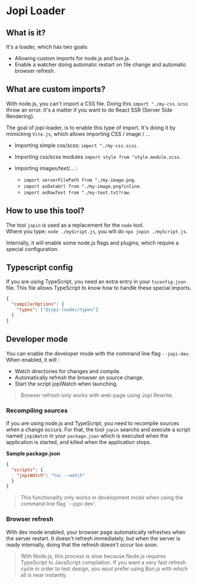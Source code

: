 # Jopi Loader

## What is it?

It's a loader, which has two goals:
* Allowing custom imports for node.js and bun.js.
* Enable a watcher doing automatic restart on file change and automatic browser refresh.


## What are custom imports?

With node.js, you can't import a CSS file. Doing this `import "./my-css.scss` throw an error.
It's a matter if you want to do React SSR (Server Side Rendering).

The goal of jopi-loader, is to enable this type of import.
It's doing it by mimicking `Vite.js`, which allows importing CSS / image / ...

* Importing simple css/scss: `import "./my-css.scss`.
* Importing css/scss modules `import style from "style.module.scss`.

* Importing images/text/... :
  * `import serverFilePath from "./my-image.png`.
  * `import asDataUrl from "./my-image.png?inline`.
  * `import asRawText from "./my-text.txt?raw`.

## How to use this tool?

The tool `jopin` is used as a replacement for the `node` tool.  
Where you type: `node ./myScript.js`, you will do `npx jopin ./myScript.js`.

Internally, it will enable some node.js flags and plugins, which require a special configuration.

## Typescript config

If you are using TypeScript, you need an extra entry in your `tsconfig.json` file.
This file allows TypeScript to know how to handle these special imports.

```json
{
  "compilerOptions": {
    "types": ["@jopi-loader/types"]
  }
}
```

## Developer mode

You can enable the developer mode with the command line flag `--jopi-dev`.
When enabled, it will :
* Watch directories for changes and compile.
* Automatically refresh the browser on source change.
* Start the script jopiWatch when launching.

> Browser refresh only works with web-page using Jopi Rewrite.

### Recompiling sources

If you are using node.js and TypeScript, you need to recompile sources when a change occurs.
For that, the tool `jopin` searchs and execute a script named `jopiWatch` in your `package.json`
which is executed when the application is started, and killed when the application stops.

**Sample package.json**

```json
{
  "scripts": {
    "jopiWatch": "tsc --watch"
  }
}
```

> This functionality only works in development mode when using the command line flag `--jopi-dev'.

### Browser refresh

With dev mode enabled, your browser page automatically refreshes when the server restart.
It doesn't refresh immediately, but when the server is ready internally, doing that the
refresh doesn't occur too soon.

> With Node.js, this process is slow because Node.js requires TypeScript to JavaScript compilation.
> If you want a very fast refresh cycle in order to test design, you woul prefer using Bun.js with
> which all is near instantly.